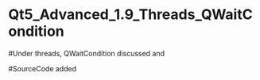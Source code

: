 # Qt5_Advanced_1.9_Threads_QWaitCondition

#Under threads, QWaitCondition discussed and

#SourceCode added 
